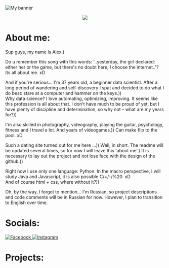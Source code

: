 ![My banner][akialema-banner-image]

<p align="center">
  <a href="https://git.io/typing-svg">
    <img src="https://readme-typing-svg.demolab.com/?lines=Data%20Science%20newbie;Open%20minded%20person;Good%20team%20player;Keep%20moving%20up%20↑&font=Press+Start+2P&center=true&width=580&height=45&color=FFD700&vCenter=true&pause=1000&size=22" /></a>
</p>

# About me:

Sup guys, my name is Alex.)

Do u remember this song with this words: '..yesterday, the girl declared: either her or the game, but there's no doubt here, I choose the internet..'?  
Its all about me. xD

And if you're serious... I'm 37 years old, a beginner data scientist. After a long period of wandering and self-discovery I spat and decided to do what I do best: stare at a computer and hammer on the keys.))  
Why data science? I love automating, optimizing, improving. It seems like this profession is all about that. I don't have much to be proud of yet, but I have plenty of discipline and determination, so why not – what are my years for?))

I'm also skilled in photography, videography, playing the guitar, psychology, fitness and I travel a lot. And years of videogames.)) Can make flip to the pool. xD

Such a dating site turned out for me here ...))
Well, in short.
The readme will be updated several times, so for now I will leave this 'about me'.) It is necessary to lay out the project and not lose face with the design of the github.))

Right now I use only one language: Python. In the macro perspective, I will study Java and Javascript, it is also possible C/+/-/%20. xD  
And of course html + css, where without it?))

Oh, by the way, I forgot to mention... I'm Russian, so project descriptions and code comments will be in Russian for now. However, I plan to transition to English over time.

# Socials:

<a href="https://www.facebook.com/profile.php?id=100001132424287" target="_blank">
  <img src="https://img.shields.io/badge/Facebook-1877F2?style=for-the-badge&logo=facebook&logoColor=white" alt="Facebook">
</a>
<a href="https://www.instagram.com/jlemyp4uk" target="_blank">
  <img src="https://img.shields.io/badge/Facebook-1877F2?style=for-the-badge&logo=facebook&logoColor=white" alt="Instagram">
</a>

# Projects:

<!--^Links^-->
[akialema-banner-image]: https://s85vla.storage.yandex.net/rdisk/61b6c66a93588af652410290259cc50acbb60a28a43770d5b7d8c2b29e7184dc/650e1468/NW7zopIQGDeffFpvN_ScjrTv5su2yb3VaJ3sMJAeDkwWOqogxBWn2C4EoVrHynQcT06A2gCuNGOzbUsGYNzwPw==?uid=0&filename=1111111111.jpg&disposition=inline&hash=&limit=0&content_type=image%2Fjpeg&owner_uid=0&fsize=655597&hid=f9292931f8ab2562cf9eba1848837665&media_type=image&tknv=v2&etag=1ac97ac94c0ac74f870cce45e886b4b0&rtoken=lCX6v2GH9RPa&force_default=no&ycrid=na-562c6429ef6f754aa21d8c496c0552e3-downloader22f&ts=605fa16dfea00&s=300dc7dfb11320f31d037d240233e405f4b72014d5c1c1174a4e2eeb3cf75549&pb=U2FsdGVkX19pQ9IvMwI1kTu9ucCNUF2h19AWYKpUpZU1raZwbO1jLrm6tOdGT9jkdJwNN_WBW0ml1HMRTDV3E0idtanWWfkKkxWICZCwDD0
